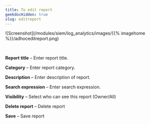 ```yaml
---
title: To edit report
geekdocHidden: true
slug: editreport
---
```


![Screenshot](/modules/siem/log_analytics/images/{{% imagehome %}}/adhoceditreport.png)

&nbsp;

<strong>Report title</strong> – Enter report title.

<strong>Category</strong> – Enter report category.

<strong>Description</strong> – Enter description of report.

<strong>Search expression</strong> – Enter search expression.

<strong>Visibility</strong> – Select who can see this report (Owner/All) 

<strong>Delete report</strong> – Delete report

<strong>Save</strong> – Save report
